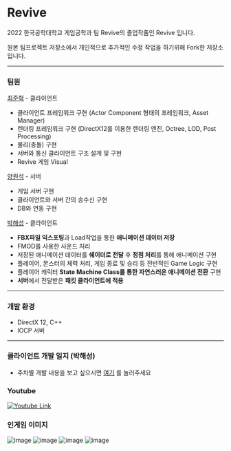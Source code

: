 # Revive
2022 한국공학대학교 게임공학과 팀 Revive의 졸업작품인 Revive 입니다.

원본 팀프로젝트 저장소에서 개인적으로 추가적인 수정 작업을 하기위해 Fork한 저장소입니다.

***

### 팀원
[최준혁](https://github.com/Mari-Jun) - 클라이언트
* 클라이언트 프레임워크 구현 (Actor Component 형태의 프레임워크, Asset Manager)
* 렌더링 프레임워크 구현 (DirectX12를 이용한 렌더링 엔진, Octree, LOD, Post Processing)
* 물리(충돌) 구현
* 서버와 통신 클라이언트 구조 설계 및 구현
* Revive 게임 Visual

[양원석](https://github.com/undugy) - 서버
* 게임 서버 구현
* 클라이언트와 서버 간의 송수신 구현
* DB와 연동 구현

[박해성](https://github.com/gws1017) - 클라이언트
* **FBX파일 익스포팅**과 Load작업을 통한 **애니메이션 데이터 저장**
* FMOD를 사용한 사운드 처리
* 저장된 애니메이션 데이터를 **쉐이더로 전달** 후 **정점 처리**를 통해 애니메이션 구현
* 플레이어, 몬스터의 체력 처리, 게임 종료 및 승리 등 전반적인 Game Logic 구현
* 플레이어 캐릭터 **State Machine Class를 통한 자연스러운 애니메이션 전환** 구현
* **서버**에서 전달받은 **패킷 클라이언트에 적용**
***

### 개발 환경
* DirectX 12,  C++
* IOCP 서버

***
### 클라이언트 개발 일지 (박해성)
* 주차별 개발 내용을 보고 싶으시면 [여기](https://github.com/gws1017/Revive/wiki) 를 눌러주세요

### Youtube
[![Youtube Link](http://img.youtube.com/vi/nAgPvVkmwj8/0.jpg)](https://www.youtube.com/watch?v=nAgPvVkmwj8)

### 인게임 이미지
![image](https://user-images.githubusercontent.com/34498116/183625957-f3d069c6-801e-4d65-beab-49cb1667e24e.png)
![image](https://user-images.githubusercontent.com/34498116/183626309-07417aec-d9a9-4cce-9a78-0d89e0887e7b.png)
![image](https://user-images.githubusercontent.com/34498116/183626383-3d23870b-b411-4941-81e1-10ad6291309b.png)
![image](https://user-images.githubusercontent.com/34498116/183626435-1798358a-f61c-49a9-85da-5d36bbf12d1a.png)




